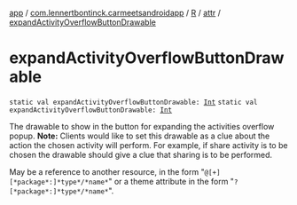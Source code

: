 [app](../../../index.md) / [com.lennertbontinck.carmeetsandroidapp](../../index.md) / [R](../index.md) / [attr](index.md) / [expandActivityOverflowButtonDrawable](./expand-activity-overflow-button-drawable.md)

# expandActivityOverflowButtonDrawable

`static val expandActivityOverflowButtonDrawable: `[`Int`](https://kotlinlang.org/api/latest/jvm/stdlib/kotlin/-int/index.html)
`static val expandActivityOverflowButtonDrawable: `[`Int`](https://kotlinlang.org/api/latest/jvm/stdlib/kotlin/-int/index.html)

The drawable to show in the button for expanding the activities overflow popup. **Note:** Clients would like to set this drawable as a clue about the action the chosen activity will perform. For example, if share activity is to be chosen the drawable should give a clue that sharing is to be performed.

May be a reference to another resource, in the form "`@[+][*package*:]*type*/*name*`" or a theme attribute in the form "`?[*package*:]*type*/*name*`".

